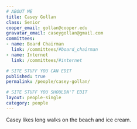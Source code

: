```yaml
---
# ABOUT ME
title: Casey Gollan
class: Senior
cooper_email: gollan@cooper.edu
gravatar_email: caseygollan@gmail.com
committees:
- name: Board Chairman
  link: /committees/#board_chairman
- name: Internet
  link: /committees/#internet

# SITE STUFF YOU CAN EDIT
published: true
permalink: /people/casey-gollan/

# SITE STUFF YOU SHOULDN'T EDIT
layout: people-single
category: people
---
```


Casey likes long walks on the beach and ice cream.